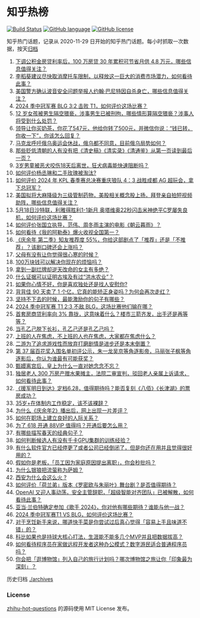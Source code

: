 # 知乎热榜
[![Build Status](https://github.com/ToWeLong/zhihu-hot-questions/workflows/CI/badge.svg)](https://github.com/ToWeLong/zhihu-hot-questions/actions)
[![GitHub language](https://img.shields.io/badge/language-golang-orange.svg)](https://golang.org/)
[![GitHub license](https://img.shields.io/github/license/ToWeLong/zhihu-hot-questions)](https://github.com/ToWeLong/zhihu-hot-questions/blob/main/LICENSE)

知乎热门话题，记录从 2020-11-29 日开始的知乎热门话题。每小时抓取一次数据，按天[归档](./archives)

<!-- BEGIN -->

1. [下调公积金房贷利率后，100 万房贷 30 年累积可节省月供 4.8 万元，哪些信息值得关注？](https://www.zhihu.com/question/656296936)
1. [李稻葵建议尽快取消摩托车限制，以释放这一巨大的消费市场潜力，如何看待此事？](https://www.zhihu.com/question/656306915)
1. [美国警方确认波音安全问题举报人约翰·巴尼特因自杀身亡，哪些信息值得关注？](https://www.zhihu.com/question/656385778)
1. [2024 季中冠军赛 BLG 3:2 击败 T1，如何评价这场比赛？](https://www.zhihu.com/question/656431757)
1. [12 岁女孩被男生隔空猥亵，涉事男生已被刑拘，哪些情形算隔空猥亵？涉事人将受到什么处罚？](https://www.zhihu.com/question/656082659)
1. [领导让你买奶茶，你花了547元，他给你转了500元，并微信你说：“钱已转，你收一下”，你该怎么回复？](https://www.zhihu.com/question/656218189)
1. [马克龙呼吁俄乌奥运会休战，俄乌都不同意，目前俄乌局势如何？](https://www.zhihu.com/question/656423294)
1. [那些贬低清朝的人有没有把《清史稿》《清实录》《清通鉴》从第一页读到最后一页？](https://www.zhihu.com/question/655023948)
1. [3岁男童被恶犬咬伤18天后离世，狂犬病毒能快速阻断吗？](https://www.zhihu.com/question/656050018)
1. [如何评价杨丞琳和二手玫瑰被淘汰?](https://www.zhihu.com/question/656345257)
1. [如何评价 2024 年 KPL 春季赛总决赛重庆狼队 4：3 战胜成都 AG 超玩会，拿下总冠军？](https://www.zhihu.com/question/656439667)
1. [美国拟将大麻降级为三级管制药物，美股相关概念股上扬，拜登亲自拍短视频助阵，哪些信息值得关注？](https://www.zhihu.com/question/656401960)
1. [5月18日沙特联，利雅得胜利1-1新月 奥塔维奥22秒闪击米神绝平C罗屡失良机，如何评价这场比赛？](https://www.zhihu.com/question/656387673)
1. [如何评价张国立执导，范伟、周冬雨主演的电影《朝云暮雨》？](https://www.zhihu.com/question/656201045)
1. [如何看待《我的阿勒泰》爆火收视全国第一？](https://www.zhihu.com/question/655542810)
1. [《庆余年 第二季》知友推荐度 55%，你给这部剧点了「推荐」还是「不推荐」？该剧口碑还会上涨吗？](https://www.zhihu.com/question/656289207)
1. [父母有没有让你觉得很心寒的时候？](https://www.zhihu.com/question/291449450)
1. [100万块钱可以解决你现在的烦恼吗？](https://www.zhihu.com/question/653130240)
1. [拿到一副烂牌却逆天改命的女主有多绝？](https://www.zhihu.com/question/652465748)
1. [什么证据可以证明古埃及有过“洪水农业”？](https://www.zhihu.com/question/639045105)
1. [如果你心情不好，你是喜欢独处还是找人安慰你?](https://www.zhihu.com/question/653127768)
1. [背背佳 90 天卖了 1 个亿，它真的能矫正身姿吗？为何会再次走红？](https://www.zhihu.com/question/656401626)
1. [坚持不下去的时候，最能激励你的句子有哪些？](https://www.zhihu.com/question/656342010)
1. [2024 季中冠军赛 T1 2:3 不敌 BLG，这场比赛他们输在哪？](https://www.zhihu.com/question/656433812)
1. [首套房商贷利率向 3% 靠拢，这意味着什么？楼市三箭齐发，出手还是再等等？](https://www.zhihu.com/question/656314481)
1. [当孔乙己脱下长衫，孔乙己还是孔乙己吗？](https://www.zhihu.com/question/651140040)
1. [上班的人在焦虑，不上班的人也在焦虑，大家都在焦虑什么？](https://www.zhihu.com/question/656288276)
1. [二游为了追求游戏性而放弃打磨剧情是进步还是本末倒置？](https://www.zhihu.com/question/652727047)
1. [第 37 届百花奖入围名单初评公示，朱一龙吴京等角逐影帝，马丽张子枫等角逐影后，你认为谁最有可能获奖？](https://www.zhihu.com/question/656408271)
1. [甄嬛离宫后，皇上为什么一直对她念念不忘？](https://www.zhihu.com/question/607796558)
1. [独居老人 300 万房产赠水果摊主，法院二审宣判，驳回老人亲属上诉请求，如何看待此事？](https://www.zhihu.com/question/656335581)
1. [《援军明日到达》定档6.28，值得期待吗？能否复刻《八佰》《长津湖》的票房成功？](https://www.zhihu.com/question/656020984)
1. [35岁+在体制内工作稳定，该不该裸辞？](https://www.zhihu.com/question/655129953)
1. [为什么《庆余年2》播出后，网上出现一片差评？](https://www.zhihu.com/question/656277959)
1. [如何在职场上建立良好的人际关系？](https://www.zhihu.com/question/655923469)
1. [为了 618 开通 88VIP 值得吗？开通后要怎么用？](https://www.zhihu.com/question/656302140)
1. [有哪些描写春天的经典句子？](https://www.zhihu.com/question/651250987)
1. [如何判断候选人有没有千卡GPU集群的训练经验？](https://www.zhihu.com/question/650979052)
1. [有什么软件官方已经停更了或者公司已经倒闭了，但是你还在用并且觉得很好用的？](https://www.zhihu.com/question/571445355)
1. [假如你是老板，「员工因为家庭原因提出离职」，你会秒批吗？](https://www.zhihu.com/question/656302361)
1. [为什么银狼把流萤称为萨姆？](https://www.zhihu.com/question/655810892)
1. [西安为什么会这么火 ?](https://www.zhihu.com/question/275575256)
1. [如何评价「荷兰弟」版本《罗密欧与朱丽叶》舞台剧？是否值得期待？](https://www.zhihu.com/question/656237534)
1. [OpenAI 又迎人事动荡，安全主管辞职，「超级智能对齐团队」已被解散，如何看待此事？](https://www.zhihu.com/question/656385329)
1. [亚当·兰伯特确定参加《歌手 2024》，你对他有哪些期待？谁能与他一战？](https://www.zhihu.com/question/656339420)
1. [2024 季中冠军赛T1 VS BLG，如何评价这场比赛？](https://www.zhihu.com/question/656403369)
1. [对于烹饪新手来说，哪道快手菜是你尝试过后真心觉得「容易上手且味道不错」的？](https://www.zhihu.com/question/654575996)
1. [科比如果也是持球大核心打法，生涯能不能多几个MVP并且把数据拔高？](https://www.zhihu.com/question/653588539)
1. [如何看待程序员在家做远程开发者这种办公模式？数字游民适合普通程序员吗？](https://www.zhihu.com/question/656386090)
1. [你会把「逛博物馆」列入自己的旅行计划吗？哪次博物馆之旅让你「印象最为深刻」？](https://www.zhihu.com/question/655227429)

<!-- END -->

历史归档 [./archives](./archives)


### License
[zhihu-hot-questions](https://github.com/towelong/zhihu-hot-questions) 的源码使用 MIT License 发布。